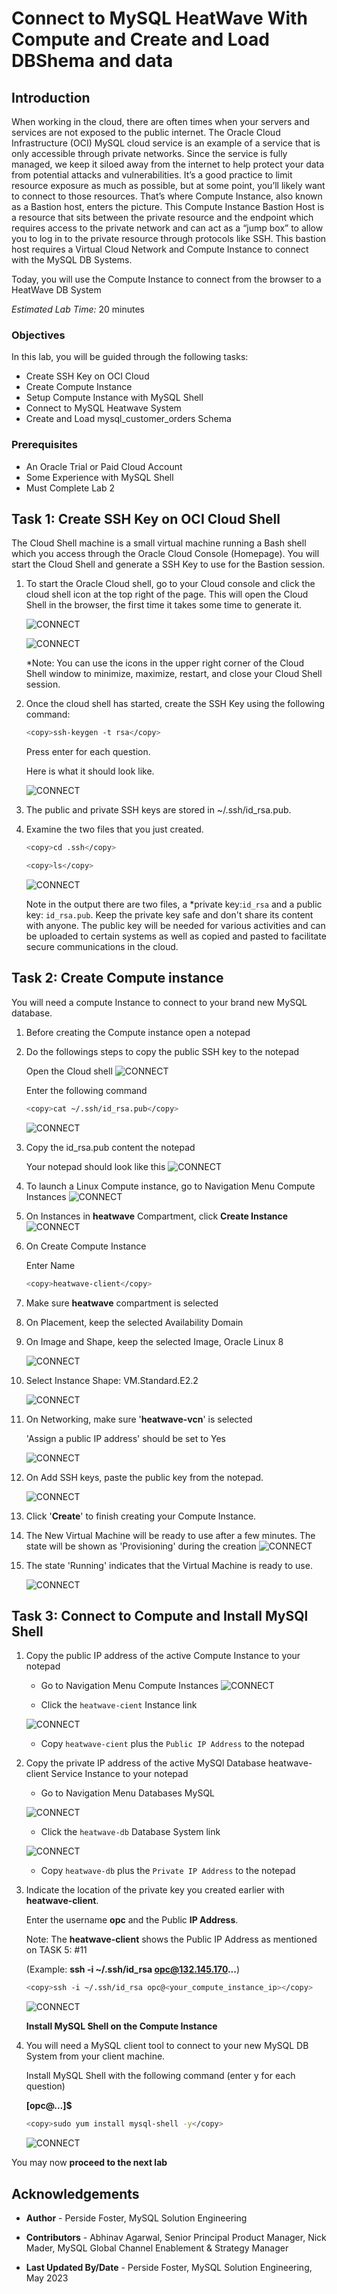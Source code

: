 # Connect to MySQL HeatWave With Compute and Create and Load DBShema and  data

## Introduction

When working in the cloud, there are often times when your servers and services are not exposed to the public internet. The Oracle Cloud Infrastructure (OCI) MySQL cloud service is an example of a service that is only accessible through private networks. Since the service is fully managed, we keep it siloed away from the internet to help protect your data from potential attacks and vulnerabilities. It’s a good practice to limit resource exposure as much as possible, but at some point, you’ll likely want to connect to those resources. That’s where Compute Instance, also known as a Bastion host, enters the picture. This Compute Instance Bastion Host is a resource that sits between the private resource and the endpoint which requires access to the private network and can act as a “jump box” to allow you to log in to the private resource through protocols like SSH.  This bastion host requires a Virtual Cloud Network and Compute Instance to connect with the MySQL DB Systems.

Today, you will use the Compute Instance to connect from the browser to a HeatWave DB System

_Estimated Lab Time:_ 20 minutes

### Objectives

In this lab, you will be guided through the following tasks:

- Create SSH Key on OCI Cloud
- Create Compute Instance
- Setup Compute Instance with MySQL Shell
- Connect to MySQL Heatwave System
- Create and Load mysql\_customer\_orders Schema

### Prerequisites

- An Oracle Trial or Paid Cloud Account
- Some Experience with MySQL Shell
- Must Complete Lab 2

## Task 1: Create SSH Key on OCI Cloud Shell

The Cloud Shell machine is a small virtual machine running a Bash shell which you access through the Oracle Cloud Console (Homepage). You will start the Cloud Shell and generate a SSH Key to use  for the Bastion  session.

1. To start the Oracle Cloud shell, go to your Cloud console and click the cloud shell icon at the top right of the page. This will open the Cloud Shell in the browser, the first time it takes some time to generate it.

    ![CONNECT](./images/cloudshellopen.png "cloudshellopen ")

    ![CONNECT](./images/cloudshell-welcome.png "cloudshell welcome ")

    *Note: You can use the icons in the upper right corner of the Cloud Shell window to minimize, maximize, restart, and close your Cloud Shell session.

2. Once the cloud shell has started, create the SSH Key using the following command:

    ```bash
    <copy>ssh-keygen -t rsa</copy>
    ```

    Press enter for each question.

    Here is what it should look like.  

    ![CONNECT](./images/ssh-keygen.png "ssh keygen ")

3. The public  and  private SSH keys  are stored in ~/.ssh/id_rsa.pub.

4. Examine the two files that you just created.

    ```bash
    <copy>cd .ssh</copy>
    ```

    ```bash
    <copy>ls</copy>
    ```

    ![CONNECT](./images/ssh-list.png "ssh list ")

    Note in the output there are two files, a *private key:`id_rsa` and a public key: `id_rsa.pub`. Keep the private key safe and don't share its content with anyone. The public key will be needed for various activities and can be uploaded to certain systems as well as copied and pasted to facilitate secure communications in the cloud.

## Task 2: Create Compute instance

You will need a compute Instance to connect to your brand new MySQL database.

1. Before creating the Compute instance open a notepad

2. Do the followings steps to copy the public SSH key to the  notepad

    Open the Cloud shell
    ![CONNECT](./images/cloudshell-copy-ssh.png "cloudshell copy ssh")

    Enter the following command  

    ```bash
    <copy>cat ~/.ssh/id_rsa.pub</copy>
    ```

    ![CONNECT](./images/cloudshell-cat.png "cloudshell cat") 

3. Copy the id_rsa.pub content the notepad

    Your notepad should look like this
    ![CONNECT](./images/notepad-rsa-key.png "notepad rsa key ")  

4. To launch a Linux Compute instance, go to 
    Navigation Menu
    Compute
    Instances
    ![CONNECT](./images/compute-launch.png "compute launch ")

5. On Instances in **heatwave** Compartment, click  **Create Instance**
    ![CONNECT](./images/compute-create.png "compute create")

6. On Create Compute Instance

    Enter Name

    ```bash
    <copy>heatwave-client</copy>
    ```

7. Make sure **heatwave** compartment is selected

8. On Placement, keep the selected Availability Domain

9. On Image and Shape, keep the selected Image, Oracle Linux 8

      ![CONNECT](./images/compute-oracle-linux.png "compute oracle linux")  

10. Select Instance Shape: VM.Standard.E2.2

      ![CONNECT](./images/compute-shape-select.png "compute shape select")
 
11. On Networking, make sure '**heatwave-vcn**' is selected

    'Assign a public IP address' should be set to Yes

    ![CONNECT](./images/compute-vcn.png "compute vcn.")

12. On Add SSH keys, paste the public key from the notepad.
  
    ![CONNECT](./images/compute-id-rsa-paste.png "compute id rsa paste")

13. Click '**Create**' to finish creating your Compute Instance.

14. The New Virtual Machine will be ready to use after a few minutes. The state will be shown as 'Provisioning' during the creation
    ![CONNECT](./images/compute-provisioning.png "compute provisioning")

15. The state 'Running' indicates that the Virtual Machine is ready to use.

    ![CONNECT](./images/compute-running.png "compute running")

## Task 3: Connect to Compute and Install MySQl Shell

1. Copy the public IP address of the active Compute Instance to your notepad

    - Go to Navigation Menu
            Compute
            Instances
    ![CONNECT](./images/compute-list.png "compute list")

    - Click the `heatwave-cient` Instance link

    ![CONNECT](./images/compute-running.png "compute public ip")

    - Copy `heatwave-cient` plus  the `Public IP Address` to the notepad

2. Copy the private IP address of the active MySQl Database heatwave-client Service Instance to your notepad

    - Go to Navigation Menu
            Databases
            MySQL

     ![CONNECT](./images/db-list.png "db list")

    - Click the `heatwave-db` Database System link

     ![CONNECT](./images/mysql-heatwave-active.png "db active ")

    - Copy `heatwave-db` plus the `Private IP Address` to the notepad

3. Indicate the location of the private key you created earlier with **heatwave-client**.

    Enter the username **opc** and the Public **IP Address**.

    Note: The **heatwave-client**  shows the  Public IP Address as mentioned on TASK 5: #11

    (Example: **ssh -i ~/.ssh/id_rsa opc@132.145.170...**)

    ```bash
    <copy>ssh -i ~/.ssh/id_rsa opc@<your_compute_instance_ip></copy>
    ```

    ![CONNECT](./images/connect-signin.png "connect signin")

    **Install MySQL Shell on the Compute Instance**

4. You will need a MySQL client tool to connect to your new MySQL DB System from your client machine.

    Install MySQL Shell with the following command (enter y for each question)

    **[opc@…]$**

     ```bash
    <copy>sudo yum install mysql-shell -y</copy>
    ```

    ![CONNECT](./images/connect-shell.png "connect shell")


You may now **proceed to the next lab**

## Acknowledgements

- **Author** - Perside Foster, MySQL Solution Engineering

- **Contributors** - Abhinav Agarwal, Senior Principal Product Manager, Nick Mader, MySQL Global Channel Enablement & Strategy Manager
- **Last Updated By/Date** - Perside Foster, MySQL Solution Engineering, May 2023
